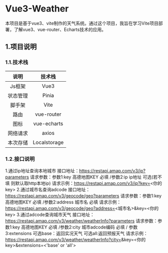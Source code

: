 # Vue3-Weather
本项目是基于vue3、vite制作的天气系统。通过这个项目，我旨在学习Vite项目部署，了解vue3、vue-router、Echarts技术的应用。
## 1.项目说明
### 1.1.技术栈
|   说明  |    技术栈     |
|:--------:|:----------:|
| Js框架 |    Vue3   |
| 状态管理 |    Pinia   |
| 脚手架   |    Vite    |
| 路由     | vue-router |
| 图标     | vue-echarts |
| 网络请求 |    axios   |
| 本次存储 | Localstorage |
### 1.2.接口说明
1.通过ip地址查询本地城市
接口地址：https://restapi.amap.com/v3/ip?parameters
请求参数：参数1:key 高德地图KEY 必填 /参数2:ip ip地址 可选(若不填 则默认取http本地ip)
请求示例：https://restapi.amap.com/v3/ip?key=<你的key>
2.通过城市名查询adcode
接口地址：https://restapi.amap.com/v3/geocode/geo?parameters
请求参数：参数1:key 高德地图KEY 必填 /参数2:address 城市名 必填
请求示例：https://restapi.amap.com/v3/geocode/geo?address=<城市名>&key=<你的key>
3.通过adcode查询城市天气
接口地址：https://restapi.amap.com/v3/weather/weatherInfo?parameters
请求参数：参数1:key 高德地图KEY 必填 /参数2:city 城市adcode编码 必填 / 参数3:extensions 可选base：返回实况天气 可选all:返回预报天气
请求示例：https://restapi.amap.com/v3/weather/weatherInfo?city=<adcode>&key=<你的key>&extensions=<'base' or 'all'>
